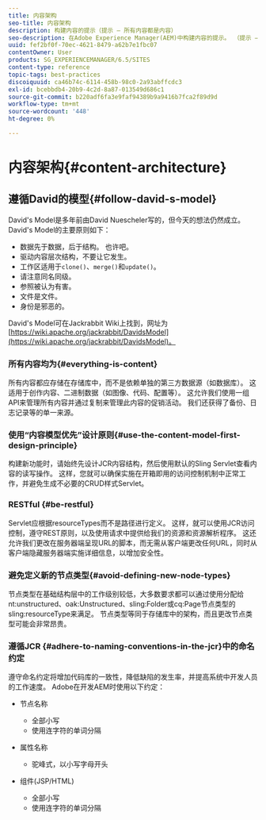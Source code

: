 ```yaml
---
title: 内容架构
seo-title: 内容架构
description: 构建内容的提示（提示 — 所有内容都是内容）
seo-description: 在Adobe Experience Manager(AEM)中构建内容的提示。 （提示 — 所有内容均为内容）
uuid: fef2bf0f-70ec-4621-8479-a62b7e1fbc07
contentOwner: User
products: SG_EXPERIENCEMANAGER/6.5/SITES
content-type: reference
topic-tags: best-practices
discoiquuid: ca46b74c-6114-458b-98c0-2a93abffcdc3
exl-id: bcebbdb4-20b9-4c2d-8a87-013549d686c1
source-git-commit: b220adf6fa3e9faf94389b9a9416b7fca2f89d9d
workflow-type: tm+mt
source-wordcount: '448'
ht-degree: 0%

---
```


# 内容架构{#content-architecture}

## 遵循David的模型{#follow-david-s-model}

David&#39;s Model是多年前由David Nuescheler写的，但今天的想法仍然成立。 David&#39;s Model的主要原则如下：

* 数据先于数据，后于结构。 也许吧。
* 驱动内容层次结构，不要让它发生。
* 工作区适用于`clone()`、`merge()`和`update()`。
* 请注意同名同级。
* 参照被认为有害。
* 文件是文件。
* 身份是邪恶的。

David&#39;s Model可在Jackrabbit Wiki上找到，网址为[https://wiki.apache.org/jackrabbit/DavidsModel](https://wiki.apache.org/jackrabbit/DavidsModel)。

### 所有内容均为{#everything-is-content}

所有内容都应存储在存储库中，而不是依赖单独的第三方数据源（如数据库）。 这适用于创作内容、二进制数据（如图像、代码、配置等）。 这允许我们使用一组API来管理所有内容并通过复制来管理此内容的促销活动。 我们还获得了备份、日志记录等的单一来源。

### 使用“内容模型优先”设计原则{#use-the-content-model-first-design-principle}

构建新功能时，请始终先设计JCR内容结构，然后使用默认的Sling Servlet查看内容的读写操作。 这样，您就可以确保实施在开箱即用的访问控制机制中正常工作，并避免生成不必要的CRUD样式Servlet。

### RESTful {#be-restful}

Servlet应根据resourceTypes而不是路径进行定义。 这样，就可以使用JCR访问控制，遵守REST原则，以及使用请求中提供给我们的资源和资源解析程序。 这还允许我们更改在服务器端呈现URL的脚本，而无需从客户端更改任何URL，同时从客户端隐藏服务器端实施详细信息，以增加安全性。

### 避免定义新的节点类型{#avoid-defining-new-node-types}

节点类型在基础结构层中的工作级别较低，大多数要求都可以通过使用分配给nt:unstructured、oak:Unstructured、sling:Folder或cq:Page节点类型的sling:resourceType来满足。 节点类型等同于存储库中的架构，而且更改节点类型可能会非常昂贵。

### 遵循JCR {#adhere-to-naming-conventions-in-the-jcr}中的命名约定

遵守命名约定将增加代码库的一致性，降低缺陷的发生率，并提高系统中开发人员的工作速度。 Adobe在开发AEM时使用以下约定：

* 节点名称

   * 全部小写
   * 使用连字符的单词分隔

* 属性名称

   * 驼峰式，以小写字母开头

* 组件(JSP/HTML)

   * 全部小写
   * 使用连字符的单词分隔
